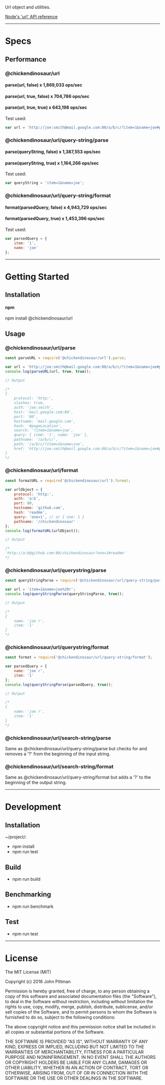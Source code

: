 Url object and utilities.  

[Node's 'url' API reference](https://nodejs.org/docs/latest/api/url.html)

---  

# Specs  

## Performance  

### @chickendinosaur/url  
#### parse(url, false) x 1,869,033 ops/sec  
#### parse(url, true, false) x 704,786 ops/sec  
#### parse(url, true, true) x 643,198 ops/sec  

Test used:  
```javascript
var url = 'http://joe:smith@mail.google.com:80/a/b/c/?item=1&name=joe#pageLocation';
```

### @chickendinosaur/url/query-string/parse  
#### parse(queryString, false) x 1,387,553 ops/sec  
#### parse(queryString, true) x 1,164,266 ops/sec  

Test used:  
```javascript
var queryString = 'item=1&name=joe';
```

### @chickendinosaur/url/query-string/format  
#### format(parsedQuery, false) x 4,943,729 ops/sec  
#### format(parsedQuery, true) x 1,453,396 ops/sec  

Test used:  
```javascript
var parsedQuery = {
	item: '1',
	name: 'joe'
};
```

---  

# Getting Started  

## Installation

#### npm  

npm install @chickendinosaur/url

## Usage

### @chickendinosaur/url/parse

```javascript
const parseURL = require('@chickendinosaur/url').parse;

var url = 'http://joe:smith@mail.google.com:80/a/b/c/?item=1&name=joe#pageLocation';
console.log(parseURL(url, true, true));

// Output

/*
{
	protocol: 'http:',
	slashes: true,
	auth: 'joe:smith',
	host: 'mail.google.com:80',
	port: '80',
	hostname: 'mail.google.com',
	hash: '#pageLocation',
	search: '?item=1&name=joe',
	query: { item: '1', name: 'joe' },
	pathname: '/a/b/c/',
	path: '/a/b/c/?item=1&name=joe',
	href: 'http://joe:smith@mail.google.com:80/a/b/c/?item=1&name=joe#pageLocation'
}
*/
```

### @chickendinosaur/url/format

```javascript
const formatURL = require('@chickendinosaur/url').format;

var urlObject = {
	protocol: 'http:',
	auth: 'a:b',
	port: 80,
	hostname: 'github.com',
	hash: 'readme',
	query: 'one=1', // or { one: 1 }
	pathname: '/chickendinosaur'
};
console.log(formatURL(urlObject));

// Output

/*
'http://a:b@github.com:80/chickendinosaur?one=1#readme'
*/
```

### @chickendinosaur/url/querystring/parse

```javascript
const queryStringParse = require('@chickendinosaur/url/query-string/parse');

var url = 'item=1&name=joe%20r';
console.log(queryStringParse(queryStringParse, true));

// Output

/*
{
	name: 'joe r',
	item: '1'
}
*/
```

### @chickendinosaur/url/querystring/format

```javascript
const format = require('@chickendinosaur/url/query-string/format');

var parsedQuery = {
	name: 'joe r',
	item: '1'
};
console.log(queryStringParse(parsedQuery, true));

// Output

/*
{
	name: 'joe r',
	item: '1'
}
*/
```

### @chickendinosaur/url/search-string/parse

Same as @chickendinosaur/url/query-string/parse but checks for and removes a '?' from the beginning of the input string.

### @chickendinosaur/url/search-string/format

Same as @chickendinosaur/url/query-string/format but adds a '?' to the beginning of the output string.

---  

# Development  

## Installation  

~/project/:

* npm install
* npm run test

## Build  

* npm run build

## Benchmarking  

* npm run benchmark

## Test  

* npm run test

---  

# License  

The MIT License (MIT)

Copyright (c) 2016 John Pittman

Permission is hereby granted, free of charge, to any person obtaining a copy
of this software and associated documentation files (the "Software"), to deal
in the Software without restriction, including without limitation the rights
to use, copy, modify, merge, publish, distribute, sublicense, and/or sell
copies of the Software, and to permit persons to whom the Software is
furnished to do so, subject to the following conditions:

The above copyright notice and this permission notice shall be included in all
copies or substantial portions of the Software.

THE SOFTWARE IS PROVIDED "AS IS", WITHOUT WARRANTY OF ANY KIND, EXPRESS OR
IMPLIED, INCLUDING BUT NOT LIMITED TO THE WARRANTIES OF MERCHANTABILITY,
FITNESS FOR A PARTICULAR PURPOSE AND NONINFRINGEMENT. IN NO EVENT SHALL THE
AUTHORS OR COPYRIGHT HOLDERS BE LIABLE FOR ANY CLAIM, DAMAGES OR OTHER
LIABILITY, WHETHER IN AN ACTION OF CONTRACT, TORT OR OTHERWISE, ARISING FROM,
OUT OF OR IN CONNECTION WITH THE SOFTWARE OR THE USE OR OTHER DEALINGS IN THE
SOFTWARE.
